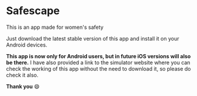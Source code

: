 # Safescape
This is an app made for women's safety

Just download the latest stable version of this app and install it on your Android devices.

**This app is now only for Android users, but in future iOS versions will also be there.**
I have also provided a link to the simulator website where you can check the working of this app without the need to download it, so please do check it also.

**Thank you**
:smile:
